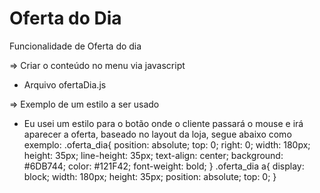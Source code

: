 Oferta do Dia
====

Funcionalidade de Oferta do dia

=> Criar o conteúdo no menu via javascript

- Arquivo ofertaDia.js

=> Exemplo de um estilo a ser usado

- Eu usei um estilo para o botão onde o cliente passará o mouse e irá aparecer a oferta, baseado no layout da loja, segue abaixo como exemplo:
.oferta_dia{
    position: absolute;
    top: 0;
    right: 0;
    width: 180px;
    height: 35px;
    line-height: 35px;
    text-align: center;
    background: #6DB744;
    color: #121F42;
    font-weight: bold;
}
.oferta_dia a{
    display: block;
    width: 180px;
    height: 35px;
    position: absolute;
    top: 0;
}


